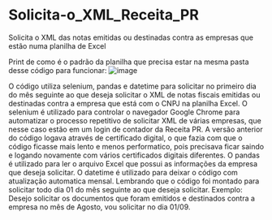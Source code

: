 # Solicita-o_XML_Receita_PR
Solicita o XML das notas emitidas ou destinadas contra as empresas que estão numa planilha de Excel

Print de como é o padrão da planilha que precisa estar na mesma pasta desse código para funcionar: ![image](https://user-images.githubusercontent.com/106564039/189552162-201145fd-1142-4da7-ade1-c529c35d7681.png)

O código utiliza selenium, pandas e datetime para solicitar no primeiro dia do mês seguinte ao que deseja solicitar o XML de notas fiscais emitidas ou destinadas contra a empresa que está com o CNPJ na planilha Excel.
O selenium é utilizado para controlar o navegador Google Chrome para automatizar o processo repetitivo de solicitar XML de várias empresas, que nesse caso estão em um login de contador da Receita PR. A versão anterior do código logava através de certificado digital, o que fazia com que o código ficasse mais lento e menos performatico, pois precisava ficar saindo e logando novamente com vários certificados digitais diferentes.
O pandas é utilizado para ler o arquivo Excel que possui as informações da empresa que deseja solicitar.
O datetime é utilizado para deixar o código com atualização automatica mensal. Lembrando que o código foi montado para solicitar todo dia 01 do mês seguinte ao que deseja solicitar. Exemplo: Desejo solicitar os documentos que foram emitidos e destinados contra a empresa no mês de Agosto, vou solicitar no dia 01/09.
